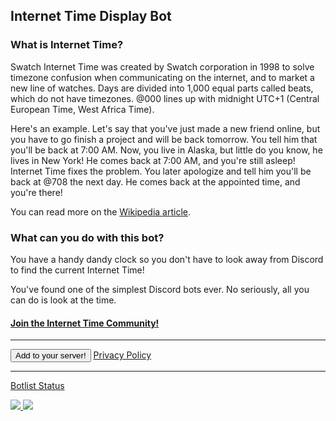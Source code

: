## Internet Time Display Bot

### What is Internet Time?

Swatch Internet Time was created by Swatch corporation in 1998 to solve timezone confusion when communicating on the internet, and to market a new line of watches. Days are divided into 1,000 equal parts called beats, which do not have timezones. @000 lines up with midnight UTC+1 (Central European Time, West Africa Time).

Here's an example. Let's say that you've just made a new friend online, but you have to go finish a project and will be back tomorrow. You tell him that you'll be back at 7:00 AM. Now, you live in Alaska, but little do you know, he lives in New York! He comes back at 7:00 AM, and you're still asleep!
Internet Time fixes the problem. You later apologize and tell him you'll be back at @708 the next day. He comes back at the appointed time, and you're there!

You can read more on the [Wikipedia article](https://en.wikipedia.org/wiki/Swatch_Internet_Time).

### What can you do with this bot?

You have a handy dandy clock so you don't have to look away from Discord to find the current Internet Time!

You've found one of the simplest Discord bots ever. No seriously, all you can do is look at the time.

#### [Join the Internet Time Community!](https://discord.gg/WTu2zFdV67)

<hr>

<button onclick="window.location.href='https://discord.com/api/oauth2/authorize?client_id=917521502985945139&scope=bot'; method='get'; target='_blank'; rel='noopener noreferrer'">Add to your server!</button> [Privacy Policy](./privacypolicy)

<hr>

[Botlist Status](./botlist/)

<a href="https://top.gg/bot/917521502985945139">
  <img src="https://top.gg/api/widget/917521502985945139.svg">
</a><a href="https://discordbotlist.com/bots/917521502985945139"><img src="https://discordbotlist.com/api/v1/bots/917521502985945139/widget"></a>
